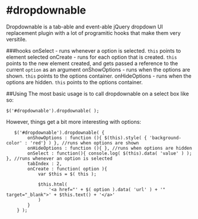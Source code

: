 #dropdownable
============

Dropdownable is a tab-able and event-able jQuery dropdown UI replacement plugin with a lot of programitic hooks that make them very versitile.

###hooks
onSelect - runs whenever a option is selected.  `this` points to element selected
onCreate - runs for each option that is created. `this` points to the new element created, and gets passed a reference to the current `option` as an argument
onShowOptions - runs when the options are shown. `this` points to the options container.
onHideOptions - runs when the options are hidden. `this` points to the options container.

##Using
The most basic usage is to call dropdownable on a select box like so:

    $('#dropdownable').dropdownable( );
    
However, things get a bit more interesting with options: 

```
   $('#dropdownable').dropdownable( {
        onShowOptions : function (){ $(this).style( { 'background-color' : 'red'} ) }, //runs when options are shown
        onHideOptions : function (){ }, //runs when options are hidden
        onSelect : function(){ console.log( $(this).data( 'value' ) ); }, //runs whenever an option is selected
        tabIndex : 2,
        onCreate : function( option ){ 
            var $this = $( this );

            $this.html(
                '<a href="' + $( option ).data( 'url' ) + '" target="_blank">' + $this.text() + '</a>'
            )
        }
    } );
```
